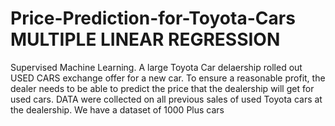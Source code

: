 # Price-Prediction-for-Toyota-Cars MULTIPLE LINEAR REGRESSION
Supervised Machine Learning. A large Toyota Car delaership rolled out USED CARS exchange offer for a new car. To ensure a reasonable profit, the dealer needs to be able to predict the price that the dealership will get for used cars. DATA were collected on all previous sales of used Toyota cars at the dealership. We have a dataset of 1000 Plus cars

